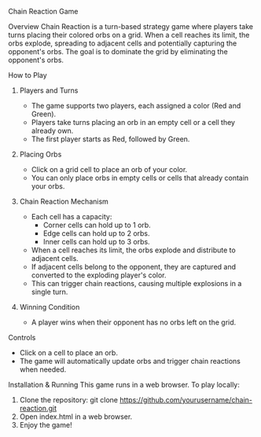 Chain Reaction Game

Overview
Chain Reaction is a turn-based strategy game where players take turns placing their colored orbs on a grid. 
When a cell reaches its limit, the orbs explode, spreading to adjacent cells and potentially capturing the opponent's orbs. 
The goal is to dominate the grid by eliminating the opponent's orbs.

How to Play

1. Players and Turns
   - The game supports two players, each assigned a color (Red and Green).
   - Players take turns placing an orb in an empty cell or a cell they already own.
   - The first player starts as Red, followed by Green.

2. Placing Orbs
   - Click on a grid cell to place an orb of your color.
   - You can only place orbs in empty cells or cells that already contain your orbs.

3. Chain Reaction Mechanism
   - Each cell has a capacity:
     - Corner cells can hold up to 1 orb.
     - Edge cells can hold up to 2 orbs.
     - Inner cells can hold up to 3 orbs.
   - When a cell reaches its limit, the orbs explode and distribute to adjacent cells.
   - If adjacent cells belong to the opponent, they are captured and converted to the exploding player's color.
   - This can trigger chain reactions, causing multiple explosions in a single turn.

4. Winning Condition
   - A player wins when their opponent has no orbs left on the grid.

Controls
- Click on a cell to place an orb.
- The game will automatically update orbs and trigger chain reactions when needed.

Installation & Running
This game runs in a web browser. To play locally:
1. Clone the repository: git clone https://github.com/yourusername/chain-reaction.git
2. Open index.html in a web browser.
3. Enjoy the game!

